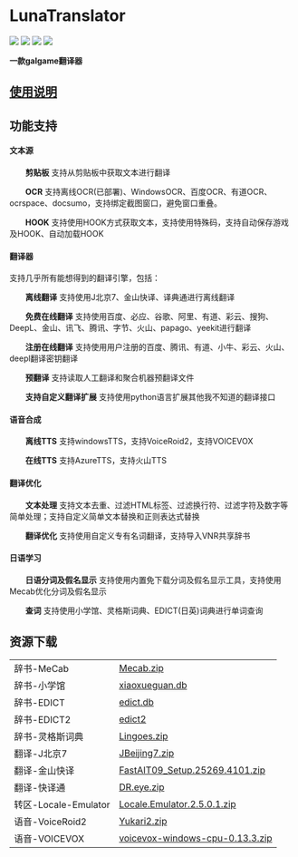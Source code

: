 # LunaTranslator 
  
<p align="left">
    <a href="./LICENSE"><img src="https://img.shields.io/badge/license-GPL%203.0-dfd.svg"></a>
    <a href="https://github.com/HIllya51/LunaTranslator/releases"><img src="https://img.shields.io/github/v/release/HIllya51/LunaTranslator?color=ffa"></a>
    <a href="https://github.com/HIllya51/LunaTranslator/stargazers"><img src="https://img.shields.io/github/stars/HIllya51/LunaTranslator?color=ccf"></a>
    <a id="downloadlink" href="https://github.com/HIllya51/LunaTranslator/releases/download/v1.20.2/LunaTranslator.zip"><img src="https://img.shields.io/badge/download-%E4%B8%8B%E8%BD%BD-red"></a>
</p>


**一款galgame翻译器**

## <a href="http://hillya51.github.io/">使用说明</a> 
 

## 功能支持

#### 文本源

&emsp;&emsp;**剪贴板** 支持从剪贴板中获取文本进行翻译

&emsp;&emsp;**OCR** 支持离线OCR(已部署)、WindowsOCR、百度OCR、有道OCR、ocrspace、docsumo，支持绑定截图窗口，避免窗口重叠。

&emsp;&emsp;**HOOK** 支持使用HOOK方式获取文本，支持使用特殊码，支持自动保存游戏及HOOK、自动加载HOOK


#### 翻译器

支持几乎所有能想得到的翻译引擎，包括：

&emsp;&emsp;**离线翻译** 支持使用J北京7、金山快译、译典通进行离线翻译 

&emsp;&emsp;**免费在线翻译** 支持使用百度、必应、谷歌、阿里、有道、彩云、搜狗、DeepL、金山、讯飞、腾讯、字节、火山、papago、yeekit进行翻译

&emsp;&emsp;**注册在线翻译** 支持使用用户注册的百度、腾讯、有道、小牛、彩云、火山、deepl翻译密钥翻译

&emsp;&emsp;**预翻译** 支持读取人工翻译和聚合机器预翻译文件

&emsp;&emsp;**支持自定义翻译扩展** 支持使用python语言扩展其他我不知道的翻译接口

#### 语音合成

&emsp;&emsp;**离线TTS** 支持windowsTTS，支持VoiceRoid2，支持VOICEVOX

&emsp;&emsp;**在线TTS** 支持AzureTTS，支持火山TTS

#### 翻译优化

&emsp;&emsp;**文本处理** 支持文本去重、过滤HTML标签、过滤换行符、过滤字符及数字等简单处理；支持自定义简单文本替换和正则表达式替换

&emsp;&emsp;**翻译优化** 支持使用自定义专有名词翻译，支持导入VNR共享辞书

#### 日语学习

&emsp;&emsp;**日语分词及假名显示** 支持使用内置免下载分词及假名显示工具，支持使用Mecab优化分词及假名显示

&emsp;&emsp;**查词** 支持使用小学馆、灵格斯词典、EDICT(日英)词典进行单词查询

## 资源下载

<table>
<tr><td>辞书-MeCab</td><td><a href="https://github.com/HIllya51/LunaTranslator/releases/download/v1.0/Mecab.zip">Mecab.zip</a></td></tr>
<tr><td>辞书-小学馆</td><td><a href="https://github.com/HIllya51/LunaTranslator/releases/download/v1.0/xiaoxueguan.db">xiaoxueguan.db</a></td></tr>
<tr><td>辞书-EDICT</td><td><a href="https://github.com/HIllya51/LunaTranslator/releases/download/v1.0/edict.db">edict.db</a></td></tr>

<tr><td>辞书-EDICT2</td><td><a href="https://github.com/HIllya51/LunaTranslator/releases/download/v1.0/edict2">edict2</a></td></tr>
<tr><td>辞书-灵格斯词典</td><td><a href="https://github.com/HIllya51/LunaTranslator/releases/download/v1.0/Lingoes.zip">Lingoes.zip</a></td></tr>
<tr><td>翻译-J北京7</td><td><a href="https://github.com/HIllya51/LunaTranslator/releases/download/v1.0/JBeijing7.zip">JBeijing7.zip</a></td></tr>
<tr><td>翻译-金山快译</td><td><a href="https://github.com/HIllya51/LunaTranslator/releases/download/v1.0/FastAIT09_Setup.25269.4101.zip">FastAIT09_Setup.25269.4101.zip</a></td></tr>
<tr><td>翻译-快译通</td><td><a href="https://github.com/HIllya51/LunaTranslator/releases/download/v1.0/DR.eye.zip">DR.eye.zip</a></td></tr>
<tr><td>转区-Locale-Emulator</td><td><a href="https://github.com/xupefei/Locale-Emulator/releases/download/v2.5.0.1/Locale.Emulator.2.5.0.1.zip">Locale.Emulator.2.5.0.1.zip</a></td></tr>
<tr><td>语音-VoiceRoid2</td><td><a href="https://github.com/HIllya51/LunaTranslator/releases/download/v1.0/Yukari2.zip">Yukari2.zip</a></td></tr>
<tr><td>语音-VOICEVOX</td><td><a href="https://github.com/VOICEVOX/voicevox/releases/download/0.13.3/voicevox-windows-cpu-0.13.3.zip">voicevox-windows-cpu-0.13.3.zip</a></td></tr>
</table>  